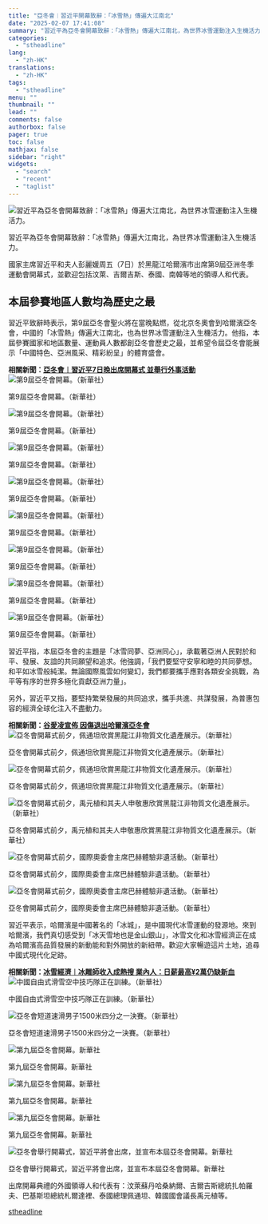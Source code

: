 ```yaml
---
title: "亞冬會︱習近平開幕致辭：「冰雪熱」傳遍大江南北"
date: "2025-02-07 17:41:08"
summary: "習近平為亞冬會開幕致辭：「冰雪熱」傳遍大江南北，為世界冰雪運動注入生機活力。       國..."
categories:
  - "stheadline"
lang:
  - "zh-HK"
translations:
  - "zh-HK"
tags:
  - "stheadline"
menu: ""
thumbnail: ""
lead: ""
comments: false
authorbox: false
pager: true
toc: false
mathjax: false
sidebar: "right"
widgets:
  - "search"
  - "recent"
  - "taglist"
---
```


![習近平為亞冬會開幕致辭：「冰雪熱」傳遍大江南北，為世界冰雪運動注入生機活力。](https://image.stheadline.com/f/680p0/0x0/100/none/dfac3addcb20259237941ec6b0c54213/stheadline/inewsmedia/20250207/_2025020717365122011.jpg)

習近平為亞冬會開幕致辭：「冰雪熱」傳遍大江南北，為世界冰雪運動注入生機活力。




國家主席習近平和夫人彭麗媛周五（7日）於黑龍江哈爾濱市出席第9屆亞洲冬季運動會開幕式，並歡迎包括汶萊、吉爾吉斯、泰國、南韓等地的領導人和代表。

本屆參賽地區人數均為歷史之最
--------------

習近平致辭時表示，第9屆亞冬會聖火將在當晚點燃，從北京冬奧會到哈爾濱亞冬會，中國的「冰雪熱」傳遍大江南北，也為世界冰雪運動注入生機活力。他指，本屆參賽國家和地區數量、運動員人數都創亞冬會歷史之最，並希望令屆亞冬會能展示「中國特色、亞洲風采、精彩紛呈」的體育盛會。

**相關新聞：[亞冬會︱習近平7日晚出席開幕式 並舉行外事活動](https://www.stheadline.com/china-politics/3426144/%E4%BA%9E%E5%86%AC%E6%9C%83%E7%BF%92%E8%BF%91%E5%B9%B37%E6%97%A5%E6%99%9A%E5%87%BA%E5%B8%AD%E9%96%8B%E5%B9%95%E5%BC%8F-%E4%B8%A6%E8%88%89%E8%A1%8C%E5%A4%96%E4%BA%8B%E6%B4%BB%E5%8B%95)**
 ![第9屆亞冬會開幕。（新華社）](https://image.hkhl.hk/f/1024p0/0x0/100/none/a2d50723c5d6cc95ff01b81b8a8214b1/2025-02/07022025_081__.jpg)


第9屆亞冬會開幕。（新華社）



 ![第9屆亞冬會開幕。（新華社）](https://image.hkhl.hk/f/1024p0/0x0/100/none/9c90589f8450d6479c07c5a525565763/2025-02/07022025_082__.jpg)


第9屆亞冬會開幕。（新華社）



 ![第9屆亞冬會開幕。（新華社）](https://image.hkhl.hk/f/1024p0/0x0/100/none/ddf274229ae773abf06d57483a3e93ef/2025-02/07022025_083__.jpg)


第9屆亞冬會開幕。（新華社）



 ![第9屆亞冬會開幕。（新華社）](https://image.hkhl.hk/f/1024p0/0x0/100/none/9a1282832898a65c89971e58d364999c/2025-02/07022025_084__.jpg)


第9屆亞冬會開幕。（新華社）



 ![第9屆亞冬會開幕。（新華社）](https://image.hkhl.hk/f/1024p0/0x0/100/none/1ded6aa1ad5b4958dfa906daf91b0990/2025-02/07022025_085__.jpg)


第9屆亞冬會開幕。（新華社）



 ![第9屆亞冬會開幕。（新華社）](https://image.hkhl.hk/f/1024p0/0x0/100/none/041cb3a7959d1c21008b0d27dfd1b171/2025-02/07022025_086__.jpg)


第9屆亞冬會開幕。（新華社）



 ![第9屆亞冬會開幕。（新華社）](https://image.hkhl.hk/f/1024p0/0x0/100/none/fccb233b25055f4dea59bfa61d9049dc/2025-02/07022025_087__.jpg)


第9屆亞冬會開幕。（新華社）



 ![第9屆亞冬會開幕。（新華社）](https://image.hkhl.hk/f/1024p0/0x0/100/none/633a32c1f7d46e373be292018dd965e0/2025-02/07022025_088__.jpg)


第9屆亞冬會開幕。（新華社）




習近平指，本屆亞冬會的主題是「冰雪同夢、亞洲同心」，承載著亞洲人民對於和平、發展、友誼的共同願望和追求。他強調，「我們要堅守安寧和睦的共同夢想。和平如冰雪般純潔。無論國際風雲如何變幻，我們都要攜手應對各類安全挑戰，為平等有序的世界多極化貢獻亞洲力量」。

另外，習近平又指，要堅持繁榮發展的共同追求，攜手共進、共謀發展，為普惠包容的經濟全球化注入不盡動力。

**相關新聞：[谷愛凌宣佈 因傷退出哈爾濱亞冬會](https://www.stheadline.com/realtime-china/3425551/%E8%B0%B7%E6%84%9B%E5%87%8C%E5%AE%A3%E4%BD%88-%E5%9B%A0%E5%82%B7%E9%80%80%E5%87%BA%E5%93%88%E7%88%BE%E6%BF%B1%E4%BA%9E%E5%86%AC%E6%9C%83)**
 ![亞冬會開幕式前夕，佩通坦欣賞黑龍江非物質文化遺產展示。（新華社）](https://image.hkhl.hk/f/1024p0/0x0/100/none/24af1435f3d8832b2a326c58d30525a3/2025-02/07022025_071___0.JPG)


亞冬會開幕式前夕，佩通坦欣賞黑龍江非物質文化遺產展示。（新華社）



 ![亞冬會開幕式前夕，佩通坦欣賞黑龍江非物質文化遺產展示。（新華社）](https://image.hkhl.hk/f/1024p0/0x0/100/none/8cc1fd8cd5915dca33b0f9423f4c1f91/2025-02/07022025_073___0.JPG)


亞冬會開幕式前夕，佩通坦欣賞黑龍江非物質文化遺產展示。（新華社）



 ![亞冬會開幕式前夕，禹元植和其夫人申敬惠欣賞黑龍江非物質文化遺產展示。（新華社）](https://image.hkhl.hk/f/1024p0/0x0/100/none/79801708569a6572996b922e043cc9b8/2025-02/07022025_072___0.JPG)


亞冬會開幕式前夕，禹元植和其夫人申敬惠欣賞黑龍江非物質文化遺產展示。（新華社）



 ![亞冬會開幕式前夕，國際奧委會主席巴赫體驗非遺活動。（新華社）](https://image.hkhl.hk/f/1024p0/0x0/100/none/4d8337f3097628357a1a1b4eb3283ae7/2025-02/07022025_074___0.JPG)


亞冬會開幕式前夕，國際奧委會主席巴赫體驗非遺活動。（新華社）



 ![亞冬會開幕式前夕，國際奧委會主席巴赫體驗非遺活動。（新華社）](https://image.hkhl.hk/f/1024p0/0x0/100/none/ad77c0826b1be4aea1ac244cc551ea73/2025-02/07022025_075___0.JPG)


亞冬會開幕式前夕，國際奧委會主席巴赫體驗非遺活動。（新華社）




習近平表示，哈爾濱是中國著名的「冰城」，是中國現代冰雪運動的發源地。來到哈爾濱，我們真切感受到「冰天雪地也是金山銀山」，冰雪文化和冰雪經濟正在成為哈爾濱高品質發展的新動能和對外開放的新紐帶。歡迎大家暢遊這片土地，追尋中國式現代化足跡。

**相關新聞：[冰雪經濟︱冰雕師收入成熱搜 業內人：日薪最高¥2萬仍缺新血](https://www.stheadline.com/realtime-china/3425199/%E5%86%B0%E9%9B%AA%E7%B6%93%E6%BF%9F%E5%86%B0%E9%9B%95%E5%B8%AB%E6%94%B6%E5%85%A5%E6%88%90%E7%86%B1%E6%90%9C-%E6%A5%AD%E5%85%A7%E4%BA%BA%E6%97%A5%E8%96%AA%E6%9C%80%E9%AB%982%E8%90%AC%E4%BB%8D%E7%BC%BA%E6%96%B0%E8%A1%80)**
 ![ 中國自由式滑雪空中技巧隊正在訓練。（新華社）](https://image.hkhl.hk/f/1024p0/0x0/100/none/8fc3d7d9dd91e86caea23810f8c6b1d2/2025-02/07022025_076__.jpg)


中國自由式滑雪空中技巧隊正在訓練。（新華社）



 ![亞冬會短道速滑男子1500米四分之一決賽。（新華社）](https://image.hkhl.hk/f/1024p0/0x0/100/none/e302fe574c98cf3a85e44c964691a998/2025-02/07022025_077__.JPG)


亞冬會短道速滑男子1500米四分之一決賽。（新華社）



 ![第九屆亞冬會開幕。新華社](https://image.hkhl.hk/f/1024p0/0x0/100/none/5c234e1b941726d4eec4034cb17040ab/2025-02/XxjpseC007081_20250120_PEPFN0A001.JPG)


第九屆亞冬會開幕。新華社



 ![第九屆亞冬會開幕。新華社](https://image.hkhl.hk/f/1024p0/0x0/100/none/28512c75562126c95efd614b1fc1e1b0/2025-02/XxjpseC007083_20250120_PEPFN0A001.JPG)


第九屆亞冬會開幕。新華社



 ![第九屆亞冬會開幕。新華社](https://image.hkhl.hk/f/1024p0/0x0/100/none/1f57d0385b5701ea9aea8eba94268482/2025-02/XxjpseC007314_20250108_PEPFN0A001.JPG)


第九屆亞冬會開幕。新華社



 ![亞冬會舉行開幕式，習近平將會出席，並宣布本屆亞冬會開幕。新華社](https://image.hkhl.hk/f/1024p0/0x0/100/none/b5b7ba2dc5c6c5aca195c1c6eceec6c8/2025-02/New_Project_XI_456546156.jpg)


亞冬會舉行開幕式，習近平將會出席，並宣布本屆亞冬會開幕。新華社




出席開幕典禮的外國領導人和代表有：汶萊蘇丹哈桑納爾、吉爾吉斯總統扎帕羅夫、巴基斯坦總統札爾達裡、泰國總理佩通坦、韓國國會議長禹元植等。

[stheadline](https://std.stheadline.com/realtime/article/2051427/即時-中國-亞冬會︱習近平開幕致辭-冰雪熱-傳遍大江南北)
